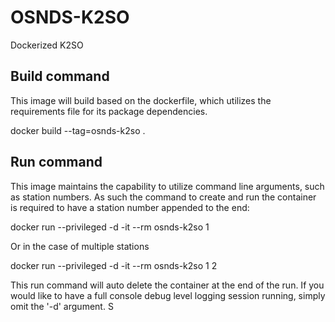 # OSNDS-K2SO
 Dockerized K2SO
## Build command
 This image will build based on the dockerfile, which utilizes the requirements file for its package dependencies.

docker build --tag=osnds-k2so .

## Run command
 This image maintains the capability to utilize command line arguments, such as station numbers.  As such the command to create and run the container is required to have a station number appended to the end:

docker run --privileged -d -it --rm osnds-k2so 1

Or in the case of multiple stations

docker run --privileged -d -it --rm osnds-k2so 1 2

This run command will auto delete the container at the end of the run.  If you would like to have a full console debug level logging session running, simply omit the '-d' argument.
S
